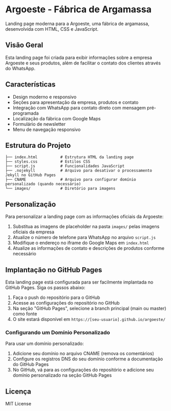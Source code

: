 # Argoeste - Fábrica de Argamassa

Landing page moderna para a Argoeste, uma fábrica de argamassa, desenvolvida com HTML, CSS e JavaScript.

## Visão Geral

Esta landing page foi criada para exibir informações sobre a empresa Argoeste e seus produtos, além de facilitar o contato dos clientes através do WhatsApp.

## Características

-   Design moderno e responsivo
-   Seções para apresentação da empresa, produtos e contato
-   Integração com WhatsApp para contato direto com mensagem pré-programada
-   Localização da fábrica com Google Maps
-   Formulário de newsletter
-   Menu de navegação responsivo

## Estrutura do Projeto

```
├── index.html          # Estrutura HTML da landing page
├── styles.css          # Estilos CSS
├── script.js           # Funcionalidades JavaScript
├── .nojekyll           # Arquivo para desativar o processamento Jekyll no GitHub Pages
├── CNAME               # Arquivo para configurar domínio personalizado (quando necessário)
└── images/             # Diretório para imagens
```

## Personalização

Para personalizar a landing page com as informações oficiais da Argoeste:

1. Substitua as imagens de placeholder na pasta `images/` pelas imagens oficiais da empresa
2. Atualize o número de telefone para WhatsApp no arquivo `script.js`
3. Modifique o endereço no iframe do Google Maps em `index.html`
4. Atualize as informações de contato e descrições de produtos conforme necessário

## Implantação no GitHub Pages

Esta landing page está configurada para ser facilmente implantada no GitHub Pages. Siga os passos abaixo:

1. Faça o push do repositório para o GitHub
2. Acesse as configurações do repositório no GitHub
3. Na seção "GitHub Pages", selecione a branch principal (main ou master) como fonte
4. O site estará disponível em `https://[seu-usuario].github.io/argoeste/`

### Configurando um Domínio Personalizado

Para usar um domínio personalizado:

1. Adicione seu domínio no arquivo CNAME (remova os comentários)
2. Configure os registros DNS do seu domínio conforme a documentação do GitHub Pages
3. No GitHub, vá para as configurações do repositório e adicione seu domínio personalizado na seção GitHub Pages

## Licença

MIT License
